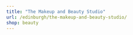 ```yaml
---
title: "The Makeup and Beauty Studio"
url: /edinburgh/the-makeup-and-beauty-studio/
shop: beauty
---
```

